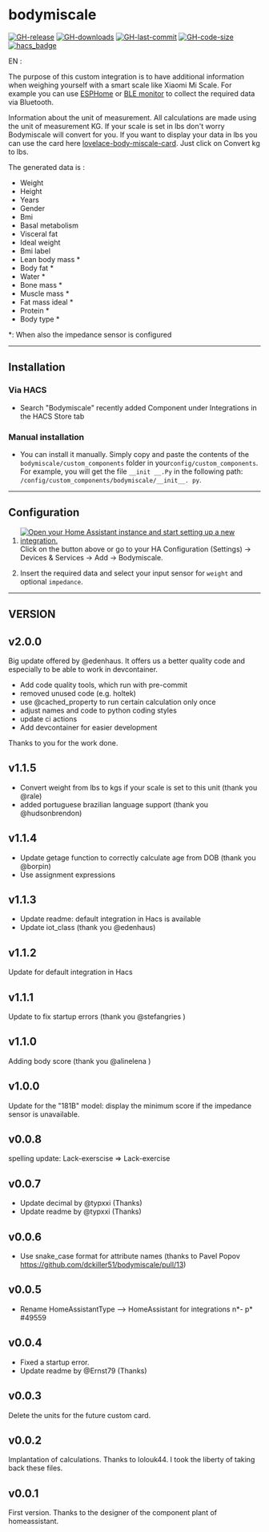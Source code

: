 # bodymiscale

[![GH-release](https://img.shields.io/github/v/release/dckiller51/bodymiscale.svg?style=flat-square)](https://github.com/dckiller51/bodymiscale/releases)
[![GH-downloads](https://img.shields.io/github/downloads/dckiller51/bodymiscale/total?style=flat-square)](https://github.com/dckiller51/bodymiscale/releases)
[![GH-last-commit](https://img.shields.io/github/last-commit/dckiller51/bodymiscale.svg?style=flat-square)](https://github.com/dckiller51/bodymiscale/commits/main)
[![GH-code-size](https://img.shields.io/github/languages/code-size/dckiller51/bodymiscale.svg?color=red&style=flat-square)](https://github.com/dckiller51/bodymiscale)
[![hacs_badge](https://img.shields.io/badge/HACS-Default-orange.svg?style=flat-square)](https://github.com/hacs)

EN :

The purpose of this custom integration is to have additional information when weighing yourself with a smart scale like Xiaomi Mi Scale.
For example you can use [ESPHome](https://esphome.io/) or [BLE monitor](https://github.com/custom-components/ble_monitor) to collect the required data via Bluetooth.

Information about the unit of measurement. All calculations are made using the unit of measurement KG. If your scale is set in lbs don't worry Bodymiscale will convert for you. If you want to display your data in lbs you can use the card here [lovelace-body-miscale-card](https://github.com/dckiller51/lovelace-body-miscale-card). Just click on Convert kg to lbs.

The generated data is :

- Weight
- Height
- Years
- Gender
- Bmi
- Basal metabolism
- Visceral fat
- Ideal weight
- Bmi label
- Lean body mass \*
- Body fat \*
- Water \*
- Bone mass \*
- Muscle mass \*
- Fat mass ideal \*
- Protein \*
- Body type \*

\*: When also the impedance sensor is configured

---

## Installation

### Via HACS

- Search "Bodymiscale" recently added Component under Integrations in the HACS Store tab

### Manual installation

- You can install it manually. Simply copy and paste the contents of the
  `bodymiscale/custom_components` folder in your`config/custom_components`.
  For example, you will get the file `__init __.Py` in the following path:
  `/config/custom_components/bodymiscale/__init__. py`.

---

## Configuration

1. [![Open your Home Assistant instance and start setting up a new integration.](https://my.home-assistant.io/badges/config_flow_start.svg)](https://my.home-assistant.io/redirect/config_flow_start/?domain=bodyscale)
   Click on the button above or go to your HA Configuration (Settings) -> Devices & Services -> Add -> Bodymiscale.

2. Insert the required data and select your input sensor for `weight` and optional `impedance`.

---

## VERSION

## v2.0.0

Big update offered by @edenhaus. It offers us a better quality code and especially to be able to work in devcontainer.

- Add code quality tools, which run with pre-commit
- removed unused code (e.g. holtek)
- use @cached_property to run certain calculation only once
- adjust names and code to python coding styles
- update ci actions
- Add devcontainer for easier development

Thanks to you for the work done.

## v1.1.5

- Convert weight from lbs to kgs if your scale is set to this unit (thank you @rale)
- added portuguese brazilian language support (thank you @hudsonbrendon)

## v1.1.4

- Update getage function to correctly calculate age from DOB (thank you @borpin)
- Use assignment expressions

## v1.1.3

- Update readme: default integration in Hacs is available
- Update iot_class (thank you @edenhaus)

## v1.1.2

Update for default integration in Hacs

## v1.1.1

Update to fix startup errors (thank you @stefangries )

## v1.1.0

Adding body score (thank you @alinelena )

## v1.0.0

Update for the "181B" model: display the minimum score if the impedance sensor is unavailable.

## v0.0.8

spelling update: Lack-exerscise => Lack-exercise

## v0.0.7

- Update decimal by @typxxi (Thanks)
- Update readme by @typxxi (Thanks)

## v0.0.6

- Use snake_case format for attribute names (thanks to Pavel Popov <https://github.com/dckiller51/bodymiscale/pull/13>)

## v0.0.5

- Rename HomeAssistantType —> HomeAssistant for integrations n*- p* #49559

## v0.0.4

- Fixed a startup error.
- Update readme by @Ernst79 (Thanks)

## v0.0.3

Delete the units for the future custom card.

## v0.0.2

Implantation of calculations. Thanks to lolouk44. I took the liberty of taking back these files.

## v0.0.1

First version. Thanks to the designer of the component plant of homeassistant.

